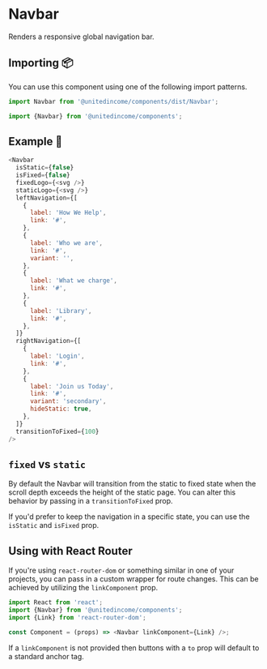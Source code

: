 # Navbar

Renders a responsive global navigation bar.

## Importing 📦

You can use this component using one of the following import patterns.

```javascript
import Navbar from '@unitedincome/components/dist/Navbar';
```

```javascript
import {Navbar} from '@unitedincome/components';
```

## Example 🚀

```javascript
<Navbar
  isStatic={false}
  isFixed={false}
  fixedLogo={<svg />}
  staticLogo={<svg />}
  leftNavigation={[
    {
      label: 'How We Help',
      link: '#',
    },
    {
      label: 'Who we are',
      link: '#',
      variant: '',
    },
    {
      label: 'What we charge',
      link: '#',
    },
    {
      label: 'Library',
      link: '#',
    },
  ]}
  rightNavigation={[
    {
      label: 'Login',
      link: '#',
    },
    {
      label: 'Join us Today',
      link: '#',
      variant: 'secondary',
      hideStatic: true,
    },
  ]}
  transitionToFixed={100}
/>
```

## `fixed` vs `static`

By default the Navbar will transition from the static to fixed state when the scroll depth exceeds the height of the static page. You can alter this behavior by passing in a `transitionToFixed` prop.

If you'd prefer to keep the navigation in a specific state, you can use the `isStatic` and `isFixed` prop.

## Using with React Router

If you're using `react-router-dom` or something similar in one of your projects, you can pass in a custom wrapper for route changes. This can be achieved by utilizing the `linkComponent` prop.

```javascript
import React from 'react';
import {Navbar} from '@unitedincome/components';
import {Link} from 'react-router-dom';

const Component = (props) => <Navbar linkComponent={Link} />;
```

If a `linkComponent` is not provided then buttons with a `to` prop will default to a standard anchor tag.
